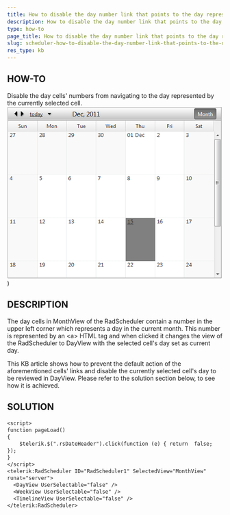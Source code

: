 ```yaml
---
title: How to disable the day number link that points to the day represented by the currently selected cell, in MonthView
description: How to disable the day number link that points to the day represented by the currently selected cell, in MonthView of RadScheduler. Check it now!
type: how-to
page_title: How to disable the day number link that points to the day represented by the currently selected cell, in MonthView
slug: scheduler-how-to-disable-the-day-number-link-that-points-to-the-day-represented-by-the-currently-selected-cell-in-monthview
res_type: kb
---
```


## HOW-TO  
   

Disable the day cells' numbers from navigating to the day represented by the currently selected cell.   
 ![Disable day cell number](images/scheduler-disable-day-cell-number.png))  
   
## DESCRIPTION  
   

The day cells in MonthView of the RadScheduler contain a number in the upper left corner which represents a day in the current month. This number is represented by an &lt;a&gt; HTML tag and when clicked it changes the view of the RadScheduler to DayView with the selected cell's day set as current day.   

This KB article shows how to prevent the default action of the aforementioned cells' links and disable the currently selected cell's day to be reviewed in DayView. Please refer to the solution section below, to see how it is achieved.  
   
## SOLUTION  

````ASPX
<script>
function pageLoad()
{
    $telerik.$(".rsDateHeader").click(function (e) { return  false; });
}
</script>
<telerik:RadScheduler ID="RadScheduler1" SelectedView="MonthView"  runat="server">
  <DayView UserSelectable="false" />
  <WeekView UserSelectable="false" />
  <TimelineView UserSelectable="false" />
</telerik:RadScheduler>
````
   
 


